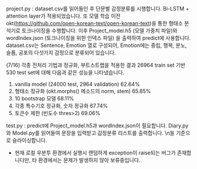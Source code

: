 project.py : dataset.csv를 읽어들인 후 단문별 감정분류를 시행합니다. Bi-LSTM + attention layer가 적용되었습니다.
또 모델 학습 이전 okt(https://github.com/open-korean-text/open-korean-text)을 통한 형태소 분석기로 토크나이징을 수행합니다.
이후 Project_model.h5 (모델 가중치 파일)와 wordIndex.json (토크나이징을 위한 인덱스 파일) 을 출력하여 predict에 사용합니다.
dataset.csv는 Sentence, Emotion 열로 구성되어, Emotion에는 중립, 행복, 분노, 슬픔, 공포의 다섯가지 감정으로 분류되어 있습니다.

(7/16)
각종 전처리 기법과 정규화, 부트스트랩을 적용한 결과
26964 train set 기반 530 test set에 대해 다음과 같은 성능을 나타냈습니다.

1. vanilla model (24000 test, 2964 validation) 62.64%
2. 형태소 정규화 (okt.morphs() 메소드의 norm, stem) 65.85%
3. 10 bootstrap 모델 68.11%
4. 각종 특수기호 정규화, 숫자 정규화 67.74%
5. 토큰수 제한 (빈도수 thres>2) 69.06%

test.py : predict에 Project_model.h5과 wordIndex.json이 필요합니다. Diary.py와 Model.py를 읽어들여 문장을 입력받고 감정분류 리스트를 출력합니다. \n을 기준으로 슬라이싱합니다.

* 현재 로컬 우분투 환경에서 실행시 랜덤하게 exception이 raise되는 버그가 존재합니다만, 타 환경에서는 문제가 발생하지 않아 보류중입니다.
